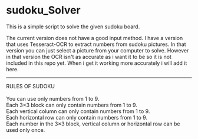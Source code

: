 # sudoku_Solver


This is a simple script to solve the given sudoku board. 

The current version does not have a good input method. I have a version that uses Tesseract-OCR to extract numbers from sudoku pictures. In that version you can just select a picture from your computer to solve. However in that version the OCR isn't as accurate as i want it to be so it is not included in this repo yet. When i get it working more accurately i will add it here.
<hr>

RULES OF SUDOKU 
<br>
<br>
You can use only numbers from 1 to 9.<br>
Each 3×3 block can only contain numbers from 1 to 9.<br>
Each vertical column can only contain numbers from 1 to 9.<br>
Each horizontal row can only contain numbers from 1 to 9.<br>
Each number in the 3×3 block, vertical column or horizontal row can be used only once.
